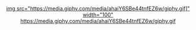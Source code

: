 [<div id="header" align="center">
  img src="https://media.giphy.com/media/ahaiY6SBe44tnfEZ6w/giphy.gif]" width="100"
](https://media.giphy.com/media/ahaiY6SBe44tnfEZ6w/giphy.gif)https://media.giphy.com/media/ahaiY6SBe44tnfEZ6w/giphy.gif

